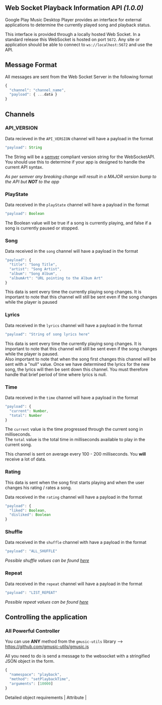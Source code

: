 Web Socket Playback Information API *(1.0.0)*
-------------------------------------------

Google Play Music Desktop Player provides an interface for external
applications to determine the currently played song and playback status.

This interface is provided through a locally hosted Web Socket.  In a standard
release this WebSocket is hosted on port `5672`.  Any site or application should
be able to connect to `ws://localhost:5672` and use the API.

## Message Format

All messages are sent from the Web Socket Server in the following format

```js
{
  "channel": "channel_name",
  "payload": { ...data }
}
```

## Channels

### API_VERSION

Data recieved in the `API_VERSION` channel will have a payload in the format

```js
"payload": String
```

The String will be a [semver](http://semver.org/) compliant version string for the WebSocketAPI.
You should use this to determine if your app is designed to handle the current
API syntax.

*As per semver any breaking change will result in a MAJOR version bump to the API
but **NOT** to the app*

### PlayState

Data received in the `playState` channel will have a payload in the format

```js
"payload": Boolean
```

The Boolean value will be true if a song is currently playing, and false if a
song is currently paused or stopped.

### Song

Data received in the `song` channel will have a payload in the format

```js
"payload": {
  "title": "Song Title",
  "artist": "Song Artist",
  "album": "Song Album",
  "albumArt": "URL pointing to the Album Art"
}
```

This data is sent every time the currently playing song changes.  It is important
to note that this channel will still be sent even if the song changes while the
player is paused

### Lyrics

Data received in the `lyrics` channel will have a payload in the format

```js
"payload": "String of song lyrics here"
```

This data is sent every time the currently playing song changes.  It is important
to note that this channel will still be sent even if the song changes while the
player is paused.  
Also important to note that when the song first changes this
channel will be sent with a "null" value.  Once we have determined the lyrics
for the new song, the lyrics will then be sent down this channel.  You must therefore
handle that brief period of time where lyrics is null.

### Time

Data received in the `time` channel will have a payload in the format

```js
"payload": {
  "current": Number,
  "total": Number
}
```

The `current` value is the time progressed through the current song in milliseconds.  
The `total` value is the total time in milliseconds available to play in the current
song.

This channel is sent on average every 100 - 200 milliseconds.  You **will** receive a lot of data.

### Rating

This data is sent when the song first starts playing and when the user changes his rating / rates a song.

Data received in the `rating` channel will have a payload in the format

```js
"payload": {
  "liked": Boolean,
  "disliked": Boolean
}
```

### Shuffle

Data received in the `shuffle` channel with have a payload in the format

```js
"payload": "ALL_SHUFFLE"
```

*Possible shuffle values can be found [here](https://github.com/gmusic-utils/gmusic.js#playbackgetshuffle)*

### Repeat

Data received in the `repeat` channel will have a payload in the format

```js
"payload": "LIST_REPEAT"
```

*Possible repeat values can be found [here](https://github.com/gmusic-utils/gmusic.js#playbackgetrepeat)*

## Controlling the application

### All Powerful Controller

You can use **ANY** method from the `gmusic-utils` library --> https://github.com/gmusic-utils/gmusic.js

All you need to do is send a message to the websocket with a stringified JSON object in the form.

```js
{
  "namespace": "playback",
  "method": "setPlaybackTime",
  "arguments": [10000]
}
```
 Detailed object requirements
| Attribute |
